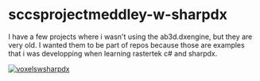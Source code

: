 # sccsprojectmeddley-w-sharpdx
I have a few projects where i wasn't using the ab3d.dxengine, but they are very old. I wanted them to be part of repos because those are examples that i was developping when learning rastertek c# and sharpdx.

<a href="https://ibb.co/JBdLZYJ"><img src="https://i.ibb.co/j65KtCX/voxelswsharpdx.png" alt="voxelswsharpdx" border="0"></a>
